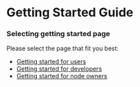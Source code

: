 # Getting Started Guide

### Selecting getting started page
Please select the page that fit you best:
* [Getting started for users](/guide/getting-started-for-user.md)
* [Getting started for developers](/guide/getting-started-for-developer.md)
* [Getting started for node owners](/guide/getting-started-for-node-owner.md)
